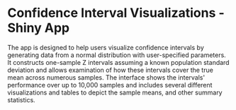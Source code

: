 # Confidence Interval Visualizations - Shiny App


The app is designed to help users visualize confidence intervals by generating 
data from a normal distribution with user-specified parameters. It constructs
one-sample Z intervals assuming a known population standard deviation and allows
examination of how these intervals cover the true mean across numerous samples. 
The interface shows the intervals' performance over up to 10,000 samples and
includes several different visualizations and tables to depict the sample means,
and other summary statistics.
